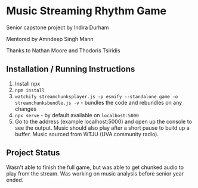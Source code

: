 # Music Streaming Rhythm Game

Senior capstone project by Indira Durham

Mentored by Amndeep Singh Mann

Thanks to Nathan Moore and Thodoris Tsiridis

## Installation / Running Instructions

1. Install npx
2. `npm install`
3. `watchify streamchunksplayer.js -p esmify --standalone game -o streamchunksbundle.js -v` - bundles the code and rebundles on any changes
4. `npx serve` - by default available on `localhost:5000`
5. Go to the address (example localhost:5000) and open up the console to see the output. Music should also play after a short pause to build up a buffer. Music sourced from WTJU (UVA community radio).

## Project Status

Wasn't able to finish the full game, but was able to get chunked audio to play from the stream.
Was working on music analysis before senior year ended.
